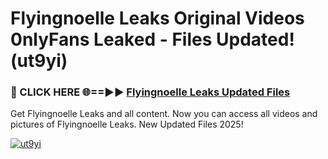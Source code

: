 # Flyingnoelle Leaks Original Videos 0nlyFans Leaked - Files Updated! (ut9yi)

<h3>🔴 CLICK HERE 🌐==►► <a href="https://tinyurl.com/x26r9saj" rel="nofollow">Flyingnoelle Leaks Updated Files</a></h3>

Get Flyingnoelle Leaks and all content. Now you can access all videos and pictures of Flyingnoelle Leaks. New Updated Files 2025!

[![ut9yi](https://i.imgur.com/LkgZPqh.gif)](https://tinyurl.com/x26r9saj)
